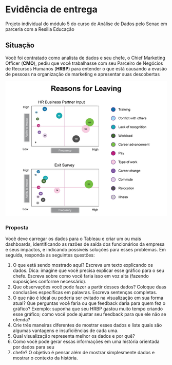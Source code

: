 # Evidência de entrega
Projeto individual do módulo 5 do curso de Análise de Dados pelo Senac em parceria com a Resilia Educação

## Situação
Você foi contratado como analista de dados e seu chefe, o Chief Marketing Officer (**CMO**),
pediu que você trabalhasse com seu Parceiro de Negócios de Recursos Humanos (**HRBP**) para
entender o que está causando a evasão de pessoas na organização de marketing e apresentar
suas descobertas

![Situação a ser considerada](motivos_de_evasao.png)

### Proposta

Você deve carregar os dados para o Tableau e criar um ou mais dashboards, identificando as
razões de saída dos funcionários da empresa e seus impactos, e indicando possíveis soluções
para esses problemas. Em seguida, responda às seguintes questões:

1. O que está sendo mostrado aqui? Escreva um texto explicando os dados.
Dica: imagine que você precisa explicar esse gráfico para o seu chefe. Escreva sobre como
você faria isso em voz alta (fazendo suposições conforme necessário).
2. Que observações você pode fazer a partir desses dados? Coloque duas
conclusões específicas em palavras. Escreva sentenças completas.
3. O que não é ideal ou poderia ser evitado na visualização em sua forma atual? Que
perguntas você faria ou que feedback daria para quem fez o gráfico?
Exemplo: suponha que seu HRBP gastou muito tempo criando esse gráfico; como você pode
ajustar seu feedback para que ele não se ofenda?
4. Crie três maneiras diferentes de mostrar esses dados e liste quais são algumas vantagens
e insuficiências de cada uma.
5. Qual visualização representa melhor os dados e por quê?
6. Como você pode gerar essas informações em uma história orientada por dados para seu
7. chefe? O objetivo é pensar além de mostrar simplesmente dados e mostrar o contexto da
história.
